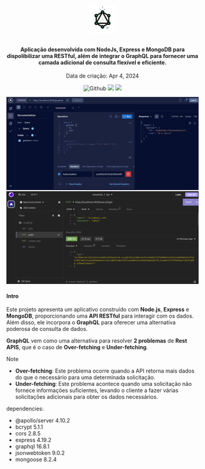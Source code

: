 <h4 align="center">
  <br />
  
  <img src=".assets/icon.png">

  <br />
  <br />

  Aplicação desenvolvida com NodeJs, Express e MongoDB para dispolibilizar uma RESTful, além de integrar o GraphQL para fornecer uma camada adicional de consulta flexível e eficiente. 
</h4>

<p align="center">Data de criação: Apr 4, 2024</p>

<p align="center">
  <img src="https://img.shields.io/github/last-commit/ericneves/mySeries?display_timestamp=author&style=flat-square&logo=github&labelColor=%235961FF&color=%23333333" alt="Github">
  <img src="https://img.shields.io/github/languages/top/ericneves/mySeries?style=flat-square&logo=javascript&labelColor=%23556066&color=%2379A55B">
  <img src="https://img.shields.io/github/license/ericneves/mySeries?style=flat-square&logo=github&labelColor=%231F2937&color=%23374151">
</p>

<img src=".assets/graphql.png"><img src=".assets/rest.png">

#### Intro

Este projeto apresenta um aplicativo construído com **Node.js**, **Express** e **MongoDB**, proporcionando uma **API RESTful** para interagir com os dados. Além disso, ele incorpora o **GraphQL** para oferecer uma alternativa poderosa de consulta de dados.

**GraphQL** vem como uma alternativa para resolver **2 problemas** de **Rest APIS**, que é o caso de **Over-fetching** e **Under-fetching**.

> [!NOTE]
> - **Over-fetching**: Este problema ocorre quando a API retorna mais dados do que o necessário para uma determinada solicitação.
> - **Under-fetching**:  Este problema acontece quando uma solicitação não fornece informações suficientes, levando o cliente a fazer várias solicitações adicionais para obter os dados necessários.

dependencies:
+ @apollo/server 4.10.2
+ bcrypt 5.1.1
+ cors 2.8.5
+ express 4.19.2
+ graphql 16.8.1
+ jsonwebtoken 9.0.2
+ mongoose 8.2.4